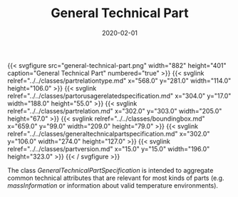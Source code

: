 ﻿---
title: General Technical Part
toc: false
type: specs
layout: diagram
date: "2020-02-01"
draft: false
specification: VEC
version: 1.2.0
documentType: "Recommendation"
elementType: Diagram
classes:
  - PartRelationType
  - PartOrUsageRelatedSpecification
  - PartRelation
  - BoundingBox
  - GeneralTechnicalPartSpecification
  - PartVersion
menu:
  VEC-1.2.0:    
    parent: general-component-data
    identifier: general-component-data/general-technical-part
    weight: 1004002 

# Prev/next pager order (if `docs_section_pager` enabled in `params.toml`)
weight: 1004002
---
{{< svgfigure src="general-technical-part.png" width="882" height="401" caption="General Technical Part" numbered="true" >}}
  {{< svglink relref="../../classes/partrelationtype.md" x="568.0" y="281.0" width="114.0" height="106.0" >}}
  {{< svglink relref="../../classes/partorusagerelatedspecification.md" x="304.0" y="17.0" width="188.0" height="55.0" >}}
  {{< svglink relref="../../classes/partrelation.md" x="302.0" y="303.0" width="205.0" height="67.0" >}}
  {{< svglink relref="../../classes/boundingbox.md" x="659.0" y="99.0" width="209.0" height="79.0" >}}
  {{< svglink relref="../../classes/generaltechnicalpartspecification.md" x="302.0" y="106.0" width="274.0" height="127.0" >}}
  {{< svglink relref="../../classes/partversion.md" x="15.0" y="15.0" width="196.0" height="323.0" >}}
{{< / svgfigure >}}
<p> The class <i>GeneralTechnicalPartSpecification</i> is intended to aggregate common technical attributes that are relevant for most kinds of parts (e.g. <i>massInformation </i>or information about valid temperature environments).      </p>
